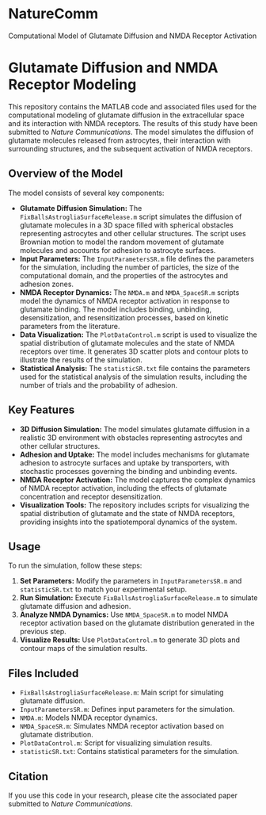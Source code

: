 # NatureComm
Computational Model of Glutamate Diffusion and NMDA Receptor Activation
# Glutamate Diffusion and NMDA Receptor Modeling

This repository contains the MATLAB code and associated files used for the computational modeling of glutamate diffusion in the extracellular space and its interaction with NMDA receptors. The results of this study have been submitted to *Nature Communications*. The model simulates the diffusion of glutamate molecules released from astrocytes, their interaction with surrounding structures, and the subsequent activation of NMDA receptors.

## Overview of the Model

The model consists of several key components:

* **Glutamate Diffusion Simulation:** The `FixBallsAstrogliaSurfaceRelease.m` script simulates the diffusion of glutamate molecules in a 3D space filled with spherical obstacles representing astrocytes and other cellular structures. The script uses Brownian motion to model the random movement of glutamate molecules and accounts for adhesion to astrocyte surfaces.
* **Input Parameters:** The `InputParametersSR.m` file defines the parameters for the simulation, including the number of particles, the size of the computational domain, and the properties of the astrocytes and adhesion zones.
* **NMDA Receptor Dynamics:** The `NMDA.m` and `NMDA_SpaceSR.m` scripts model the dynamics of NMDA receptor activation in response to glutamate binding. The model includes binding, unbinding, desensitization, and resensitization processes, based on kinetic parameters from the literature.
* **Data Visualization:** The `PlotDataControl.m` script is used to visualize the spatial distribution of glutamate molecules and the state of NMDA receptors over time. It generates 3D scatter plots and contour plots to illustrate the results of the simulation.
* **Statistical Analysis:** The `statisticSR.txt` file contains the parameters used for the statistical analysis of the simulation results, including the number of trials and the probability of adhesion.

## Key Features

* **3D Diffusion Simulation:** The model simulates glutamate diffusion in a realistic 3D environment with obstacles representing astrocytes and other cellular structures.
* **Adhesion and Uptake:** The model includes mechanisms for glutamate adhesion to astrocyte surfaces and uptake by transporters, with stochastic processes governing the binding and unbinding events.
* **NMDA Receptor Activation:** The model captures the complex dynamics of NMDA receptor activation, including the effects of glutamate concentration and receptor desensitization.
* **Visualization Tools:** The repository includes scripts for visualizing the spatial distribution of glutamate and the state of NMDA receptors, providing insights into the spatiotemporal dynamics of the system.

## Usage

To run the simulation, follow these steps:

1.  **Set Parameters:** Modify the parameters in `InputParametersSR.m` and `statisticSR.txt` to match your experimental setup.
2.  **Run Simulation:** Execute `FixBallsAstrogliaSurfaceRelease.m` to simulate glutamate diffusion and adhesion.
3.  **Analyze NMDA Dynamics:** Use `NMDA_SpaceSR.m` to model NMDA receptor activation based on the glutamate distribution generated in the previous step.
4.  **Visualize Results:** Use `PlotDataControl.m` to generate 3D plots and contour maps of the simulation results.

## Files Included

* `FixBallsAstrogliaSurfaceRelease.m`: Main script for simulating glutamate diffusion.
* `InputParametersSR.m`: Defines input parameters for the simulation.
* `NMDA.m`: Models NMDA receptor dynamics.
* `NMDA_SpaceSR.m`: Simulates NMDA receptor activation based on glutamate distribution.
* `PlotDataControl.m`: Script for visualizing simulation results.
* `statisticSR.txt`: Contains statistical parameters for the simulation.

## Citation

If you use this code in your research, please cite the associated paper submitted to *Nature Communications*.

